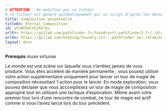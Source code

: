 ```yaml
---
# ATTENTION : Ne modifiez pas ce fichier
# Ce fichier est généré automatiquement par un script d'après les données du module Foundry VTT officiel et de sa traduction
title: Composition perpétuelle
titleEn: Eternal Composition
id: yFoBVSOCnC2R2r8s
urlFr: https://gitlab.com/pathfinder-fr/foundryvtt-pathfinder2-fr/-/blob/master/data/feats/yFoBVSOCnC2R2r8s.htm
urlEn: https://gitlab.com/hooking/foundry-vtt---pathfinder-2e/-/blob/master/packs/data/feats.db/eternal-composition.json
layout: dons
---
```

**Prérequis** muse virtuose

Le monde est une scène sur laquelle vous n’arrêtez jamais de vous produire. Vous êtes accéléré de manière permanente ; vous pouvez utiliser votre action supplémentaire uniquement pour lancer un tour de magie de composition nécessitant 1 action pour le lancer. En mode exploration, vous pouvez déclarer que vous accomplissez un tour de magie de composition approprié tout en utilisant une tactique d’exploration. Même avant votre premier tour lors d’une rencontre de combat, ce tour de magie est actif comme si vous l’aviez lancé lors du tour précédent.
